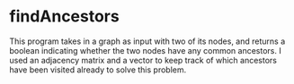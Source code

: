 # findAncestors
This program takes in a graph as input with two of its nodes, and returns a boolean indicating whether the two nodes have any common ancestors. I used an adjacency matrix and a vector to keep track of which ancestors have been visited already to solve this problem.
